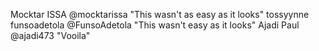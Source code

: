 Mocktar ISSA @mocktarissa "This wasn't as easy as it looks" 
tossyynne
funsoadetola @FunsoAdetola "This wasn't easy as it looks"
Ajadi Paul @ajadi473 "Vooila"
